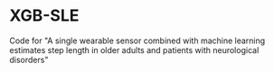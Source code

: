 # XGB-SLE
Code for "A single wearable sensor combined with machine learning estimates step length in older adults and patients with neurological disorders"

